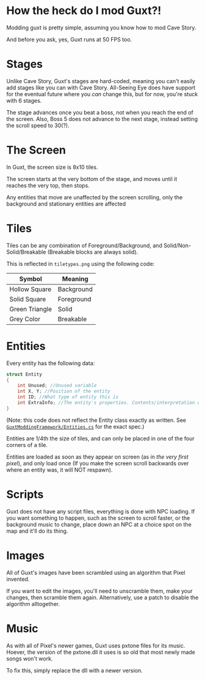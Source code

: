 # How the heck do I mod Guxt?!
Modding guxt is pretty simple, assuming you know how to mod Cave Story.

And before you ask, yes, Guxt runs at 50 FPS too.

# Stages
Unlike Cave Story, Guxt's stages are hard-coded, meaning you can't easily add stages like you can with Cave Story.
All-Seeing Eye does have support for the eventual future where you *can* change this, but for now, you're stuck with 6 stages.

The stage advances once you beat a boss, not when you reach the end of the screen. Also, Boss 5 does not advance to the next stage, instead setting the scroll speed to 30(?). 

# The Screen
In Guxt, the screen size is 8x10 tiles.

The screen starts at the very bottom of the stage, and moves until it reaches the very top, then stops.

Any entities that move are unaffected by the screen scrolling, only the background and stationary entities are affected


# Tiles
Tiles can be any combination of Foreground/Background, and Solid/Non-Solid/Breakable (Breakable blocks are always solid).

This is reflected in `tiletypes.png` using the following code:

|Symbol|Meaning|
|---|---|
|Hollow Square|Background|
|Solid Square|Foreground|
|Green Triangle|Solid|
|Grey Color|Breakable|

# Entities
Every entity has the following data:
```C
struct Entity
{
    int Unused; //Unused variable
    int X, Y; //Position of the entity
    int ID; //What type of entity this is
    int ExtraInfo; //The entity's properties. Contents/interpretation depends on the entity
}
```
(Note: this code does not reflect the Entity class exactly as written. See [`GuxtModdingFramework/Entities.cs`](GuxtModdingFramework/Entities.cs) for the exact spec.)

Entities are 1/4th the size of tiles, and can only be placed in one of the four corners of a tile.

Entities are loaded as soon as they appear on screen (as in *the very first pixel*), and only load once (If you make the screen scroll backwards over where an entity was, it will NOT respawn).

# Scripts
Guxt does not have any script files, everything is done with NPC loading.
If you want something to happen, such as the screen to scroll faster, or the background music to change, place down an NPC at a choice spot on the map and it'll do its thing.

# Images
All of Guxt's images have been scrambled using an algorithm that Pixel invented.

If you want to edit the images, you'll need to unscramble them, make your changes, then scramble them again.
Alternatively, use a patch to disable the algorithm alltogether.

# Music
As with all of Pixel's newer games, Guxt uses pxtone files for its music.
Hoever, the version of the pxtone.dll it uses is so old that most newly made songs won't work.

To fix this, simply replace the dll with a newer version.